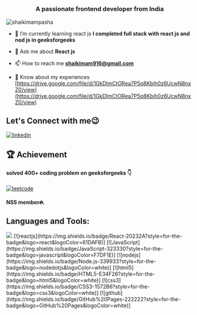 <h1 align="center"Hi 👋, I'm Shaik Imam Pasha</h1>
<h3 align="center">A passionate frontend developer from India</h3>

<p align="left"> <img src="https://komarev.com/ghpvc/?username=shaikimampasha&label=Profile%20views&color=0e75b6&style=flat" alt="shaikimampasha" /> </p>

- 🌱 I’m currently learning react js **I completed full stack with react js and nod js in geeksforgeeks**

- 💬 Ask me about **React js**

- 📫 How to reach me **shaikimam916@gmail.com**

- 📄 Know about my experiences [https://drive.google.com/file/d/1GkDImCtORea7P5q8Kbih0z6UcwN8nxZ0/view](https://drive.google.com/file/d/1GkDImCtORea7P5q8Kbih0z6UcwN8nxZ0/view)

## Let's Connect with me😉
[![linkedin](https://img.shields.io/badge/LinkedIn-0077B5?style=for-the-badge&logo=linkedin&logoColor=white)](https://www.linkedin.com/in/shaik-imam-pasha-9b9714231/) 

## 🏆 Achievement
#### solved 400+ coding problem on geeksforgeeks 👇
[![leetcode](https://media.geeksforgeeks.org/gfg-gg-logo.svg)](https://auth.geeksforgeeks.org/user/shaikimvyox)
#### NSS member🔥.

## Languages and Tools:
<img src="https://img.shields.io/badge/React-20232A?style=for-the-badge&logo=react&logoColor=61DAFB">
[![reactjs](https://img.shields.io/badge/React-20232A?style=for-the-badge&logo=react&logoColor=61DAFB)]
[![JavaScript](https://img.shields.io/badge/JavaScript-323330?style=for-the-badge&logo=javascript&logoColor=F7DF1E)]
[![nodejs](https://img.shields.io/badge/Node.js-339933?style=for-the-badge&logo=nodedotjs&logoColor=white)]
[![html5](https://img.shields.io/badge/HTML5-E34F26?style=for-the-badge&logo=html5&logoColor=white)]
[![css3](https://img.shields.io/badge/CSS3-1572B6?style=for-the-badge&logo=css3&logoColor=white)]
[![github](https://img.shields.io/badge/GitHub%20Pages-222222?style=for-the-badge&logo=GitHub%20Pages&logoColor=white)]
